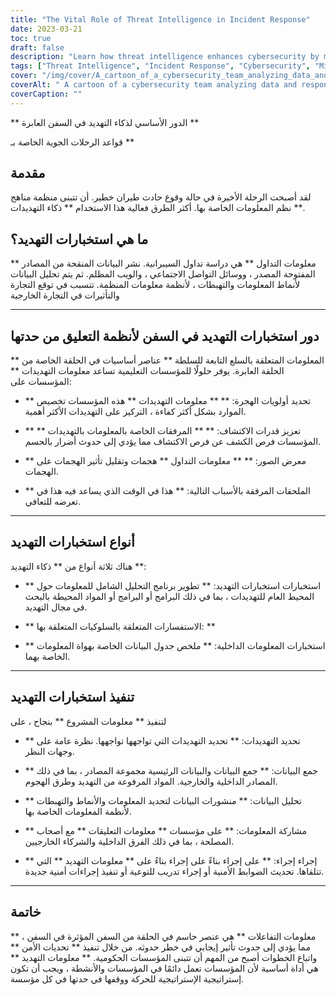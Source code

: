```yaml
---
title: "The Vital Role of Threat Intelligence in Incident Response"
date: 2023-03-21
toc: true
draft: false
description: "Learn how threat intelligence enhances cybersecurity by mitigating and responding to cyber attacks."
tags: ["Threat Intelligence", "Incident Response", "Cybersecurity", "Mitigation", "Cyber Attacks", "Data Analysis", "Information Systems", "Risk Management", "Vulnerability Assessment", "Detection Capabilities", "Security Controls", "Strategic Intelligence", "Tactical Intelligence", "Operational Intelligence", "Threat Landscape", "Emerging Trends", "Security Awareness", "Digital Forensics", "Cyber Threats", "Dark Web"]
cover: "/img/cover/A_cartoon_of_a_cybersecurity_team_analyzing_data_and_response.png"
coverAlt: " A cartoon of a cybersecurity team analyzing data and responding to an attack while a magnifying glass hovers over them."
coverCaption: ""
---
```


** الدور الأساسي لذكاء التهديد في السفن العابرة **  قواعد الرحلات الجوية الخاصة بـ **  ## مقدمة لقد أصبحت الرحلة الأخيرة في حالة وقوع حادث طيران خطير. أن تتبنى منظمة مناهج نظم المعلومات الخاصة بها. أكثر الطرق فعالية هذا الاستخدام ** ذكاء التهديدات **.  ## ما هي استخبارات التهديد؟ ** معلومات التداول ** هي دراسة تداول السيبرانية. نشر البيانات المنقحة من المصادر المفتوحة المصدر ، ووسائل التواصل الاجتماعي ، والويب المظلم. ثم يتم تحليل البيانات لأنماط المعلومات والتهبطات ، لأنظمة معلومات المنظمة. تتسبب في توقع التجارة والتأثيرات في التجارة الخارجية  ____  ## دور استخبارات التهديد في السفن لأنظمة التعليق من حدتها ** المعلومات المتعلقة بالسلع التابعة للسلطة ** عناصر أساسيات في الحلقة الخاصة من الحلقة العابرة. يوفر حلولًا للمؤسسات التعليمية تساعد معلومات التهديدات ** المؤسسات على:  - ** تحديد أولويات الهجرة: ** ** معلومات التهديدات ** هذه المؤسسات تخصيص الموارد بشكل أكثر كفاءة ، التركيز على التهديدات الأكثر أهمية.  - ** تعزيز قدرات الاكتشاف: ** ** المرفقات الخاصة بالمعلومات بالتهديدات ** المؤسسات فرص الكشف عن فرص الاكتشاف مما يؤدي إلى حدوث أضرار بالحسم.  - ** معرض الصور: ** ** معلومات التداول ** هجمات وتقليل تأثير الهجمات على الهجمات.  - ** الملحقات المرفقة بالأسباب التالية: ** هذا في الوقت الذي يساعد فيه هذا في تعرضه للتعافي.  ____  ## أنواع استخبارات التهديد هناك ثلاثة أنواع من ** ذكاء التهديد **:  - ** استخبارات استخبارات التهديد: ** تطوير برنامج التحليل الشامل للمعلومات حول المحيط العام للتهديدات ، بما في ذلك البرامج أو البرامج أو المواد المحيطة بالبحث في مجال التهديد.  - ** الاستفسارات المتعلقة بالسلوكيات المتعلقة بها: **  - ** استخبارات المعلومات الداخلية: ** ملخص جدول البيانات الخاصة بهواة المعلومات الخاصة بهما.  ____  ## تنفيذ استخبارات التهديد لتنفيذ ** معلومات المشروع ** بنجاح ، على  - ** تحديد التهديدات: ** تحديد التهديدات التي تواجهها تواجهها. نظرة عامة على وجهات النظر.  - ** جمع البيانات: ** جمع البيانات والبيانات الرئيسية مجموعة المصادر ، بما في ذلك المصادر الداخلية والخارجية. المواد المرفوعة من التهديد وطرق الهجوم.  - ** تحليل البيانات: ** منشورات البيانات لتحديد المعلومات والأنماط والتهبطات لأنظمة المعلومات الخاصة بها.  - ** مشاركة المعلومات: ** على مؤسسات ** معلومات التعليقات ** مع أصحاب المصلحة ، بما في ذلك الفرق الداخلية والشركاء الخارجيين.  - ** إجراء إجراء: ** على إجراء بناءً على إجراء بناءً على ** معلومات التهديد ** التي تتلقاها. تحديث الضوابط الأمنية أو إجراء تدريب للتوعية أو تنفيذ إجراءات أمنية جديدة.  _____  ## خاتمة ** معلومات التفاعلات ** هي عنصر حاسم في الحلقة من السفن المؤثرة في السفن ، مما يؤدي إلى حدوث تأثير إيجابي في خطر حدوثه. من خلال تنفيذ ** تحديات الأمن ** واتباع الخطوات أصبح من المهم أن تتبنى المؤسسات الحكومية. ** معلومات التهديد ** هي أداة أساسية لأن المؤسسات تعمل دائمًا في المؤسسات والأنشطة ، ويجب أن تكون إستراتيجية الإستراتيجية للحركة ووقفها في حدتها في كل مؤسسة.